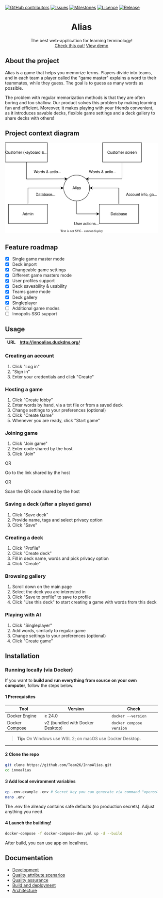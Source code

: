 
[![GitHub contributors][contributors-pic]](contributors-url)
[![Issues][issues-pic]](issues-url)
[![Milestones][milestones-pic]](milestones-url)
[![Licence][license-pic]](https://github.com/Team26SWP/InnoAlias/blob/main/LICENSE)
[![Release][release-pic]](release-url)


<h1 align="center">Alias</h1>

<p align="center">
   The best web-application for learning terminology! </br>
   <a href="http://innoalias.duckdns.org/">Check this out!</a>
   <a href="https://drive.google.com/file/d/1oolvEd4Spec83L30ltrqCgKBHdhIibCs/view?usp=drive_link">View demo</a>
</p>

## About the project

Alias is a game that helps you memorize terms. Players divide into teams, and in each team a player called the "game master" explains a word to their teammates, while they guess. The goal is to guess as many words as possible.

The problem with regular memorization methods is that they are often boring and too shallow. Our product solves this problem by making learning fun and efficient. Moreover, it makes playing with your friends convenient, as it introduces savable decks, flexible game settings and a deck gallery to share decks with others! 

## Project context diagram

![Context diagram](docs/images/context-diagram.svg)

## Feature roadmap
- [x] Single game master mode
- [x] Deck import 
- [x] Changeable game settings
- [x] Different game masters mode
- [x] User profiles support
- [x] Deck saveability & usability
- [x] Teams game mode
- [x] Deck gallery
- [x] Singleplayer
- [ ] Additional game modes
- [ ] Innopolis SSO support

## Usage   

| URL            | http://innoalias.duckdns.org/ |
|----------------|------------------------------|

### Creating an account
1. Click "Log in"
2. "Sign in"
3. Enter your credentials and click "Create"

### Hosting a game
1. Click "Create lobby"
2. Enter words by hand, via a txt file or from a saved deck
3. Change settings to your preferences (optional)
4. Click "Create Game"
5. Whenever you are ready, click "Start game"

### Joining game
1. Click "Join game"
2. Enter code shared by the host
3. Click "Join"

OR

Go to the link shared by the host

OR

Scan the QR code shared by the host

### Saving a deck (after a played game)
1. Click "Save deck"
2. Provide name, tags and select privacy option
3. Click "Save"

### Creating a deck
1. Click "Profile"
2. Click "Create deck"
3. Fill in deck name, words and pick privacy option
4. Click "Create"

### Browsing gallery
1. Scroll down on the main page
2. Select the deck you are interested in
3. Click "Save to profile" to save to profile
4. Click "Use this deck" to start creating a game with words from this deck

### Playing with AI
1. Click "Singleplayer"
2. Add words, similarly to regular game
3. Change settings to your preferences (optional)
4. Click "Create game"

## Installation

### Running locally (via Docker)

If you want to **build and run everything from source on your own computer**, follow the steps below.

#### 1  Prerequisites

| Tool | Version | Check |
|------|---------|-------|
| Docker Engine | ≥ 24.0 | `docker --version` |
| Docker Compose | v2 (bundled with Docker Desktop) | `docker compose version` |

> **Tip:** On Windows use WSL 2; on macOS use Docker Desktop.

---

#### 2  Clone the repo

```bash
git clone https://github.com/Team26/InnoAlias.git
cd innoalias
```

#### 3 Add local environment variables
```bash
cp .env.example .env # Secret key you can generate via command "openssl rand -base64 32"
nano .env
```

The .env file already contains safe defaults (no production secrets). Adjust anything you need.

#### 4 Launch the building!

```bash
docker-compose -f docker-compose-dev.yml up -d --build
```

After build, you can use app on localhost.

## Documentation

- [Development](https://github.com/Team26SWP/InnoAlias/blob/main/CONTRIBUTING.md)
- [Quality attribute scenarios](https://github.com/Team26SWP/InnoAlias/blob/main/docs/quality-attributes/quality-attribute-scenarios.md)
- [Quality assurance](https://github.com/Team26SWP/InnoAlias/tree/main/docs/quality-assurance)
- [Build and deployment](https://github.com/Team26SWP/InnoAlias/tree/main/docs/automation)
- [Architecture](https://github.com/Team26SWP/InnoAlias/blob/main/docs/architecture/achitecture.md)


[contributors-pic]: https://img.shields.io/github/contributors/Team26SWP/InnoAlias
[contributors-url]: https://github.com/Team26SWP/InnoAlias/graphs/contributors
[issues-pic]: https://img.shields.io/github/issues/Team26SWP/InnoAlias
[issues-url]: https://github.com/Team26SWP/InnoAlias/issues
[milestones-pic]: https://img.shields.io/github/milestones/open/Team26SWP/InnoAlias
[milestones-url]: https://github.com/Team26SWP/InnoAlias/milestones
[license-pic]: https://img.shields.io/github/license/Team26SWP/InnoAlias
[license-url]: https://github.com/Team26SWP/InnoAlias/blob/main/LICENSE
[release-pic]: https://img.shields.io/github/v/release/Team26SWP/InnoAlias?include_prereleases
[release-url]: https://github.com/Team26SWP/InnoAlias/releases/tag/mvp_v2
